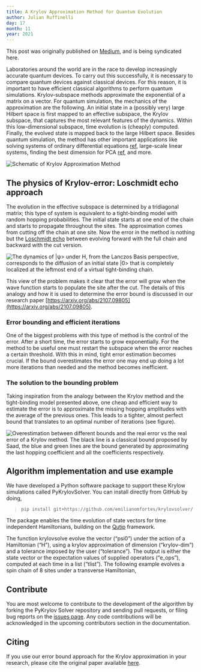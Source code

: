 ```yaml
---
title: A Krylov Approximation Method for Quantum Evolution
author: Julian Ruffinelli
day: 17
month: 11
year: 2021
---
```


<p class="leading-block"> This post was originally published on <a href="https://medium.com/@julian.ruffinelli/krylov-approximation-method-for-quantum-evolution-148b3f023ec4" target="_blank">Medium</a>, and is being syndicated here. </p>

Laboratories around the world are in the race to develop increasingly accurate quantum devices. To carry out this successfully, it is necessary to compare quantum devices against classical devices. For this reason, it is important to have efficient classical algorithms to perform quantum simulations.
Krylov-subspace methods approximate the exponential of a matrix on a vector. For quantum simulation, the mechanics of the approximation are the following. An initial state in a (possibly very) large Hilbert space is first mapped to an effective subspace, the Krylov subspace, that captures the most relevant features of the dynamics. Within this low-dimensional subspace, time evolution is (cheaply) computed. Finally, the evolved state is mapped back to the large Hilbert space. Besides quantum simulation, the method has other important applications like solving systems of ordinary differential equations [ref](https://www.sciencedirect.com/science/article/pii/S0377042716304563#f000010), large-scale linear systems, finding the best dimension for PCA [ref](https://arxiv.org/abs/1810.03733), and more.

![Schematic of Krylov Approximation Method](/images/krylov_schematic.png "Schematic of Krylov Approximation Method")

## The physics of Krylov-error: Loschmidt echo approach

The evolution in the effective subspace is determined by a tridiagonal matrix; this type of system is equivalent to a tight-binding model with random hopping probabilities. The initial state starts at one end of the chain and starts to propagate throughout the sites. The approximation comes from cutting off the chain at one site. Now the error in the method is nothing but the [Loschmidt echo](http://www.scholarpedia.org/article/Loschmidt_echo) between evolving forward with the full chain and backward with the cut version.

![The dynamics of |ψ> under H, from the Lanczos Basis perspective, corresponds to the diffusion of an initial state |0> that is completely localized at the leftmost end of a virtual tight-binding chain.](/images/krylov_dynamics.png "The dynamics of |ψ> under H, from the Lanczos Basis perspective, corresponds to the diffusion of an initial state |0> that is completely localized at the leftmost end of a virtual tight-binding chain.")

This view of the problem makes it clear that the error will grow when the wave function starts to populate the site after the cut. The details of this analogy and how it is used to determine the error bound is discussed in our research paper [https://arxiv.org/abs/2107.09805](https://arxiv.org/abs/2107.09805).

### Error bounding and efficient iterations

One of the biggest problems with this type of method is the control of the error. After a short time, the error starts to grow exponentially. For the method to be useful one must restart the subspace when the error reaches a certain threshold. With this in mind, tight error estimation becomes crucial. If the bound overestimates the error one may end up doing a lot more iterations than needed and the method becomes inefficient.

### The solution to the bounding problem

Taking inspiration from the analogy between the Krylov method and the tight-binding model presented above, one cheap and efficient way to estimate the error is to approximate the missing hopping amplitudes with the average of the previous ones. This leads to a tighter, almost perfect bound that translates to an optimal number of iterations (see figure).

![Overestimation between different bounds and the real error vs the real error of a Krylov method. The black line is a classical bound proposed by [Saad](https://na.math.kit.edu/download/papers/exp.pdf), the blue and green lines are the bound generated by approximating the last hopping coefficient and all the coefficients respectively.](/images/krylov_plot.png "Overestimation between different bounds and the real error vs the real error of a Krylov method. The black line is a classical bound proposed by [Saad](https://na.math.kit.edu/download/papers/exp.pdf), the blue and green lines are the bound generated by approximating the last hopping coefficient and all the coefficients respectively.")
 
## Algorithm implementation and use example

We have developed a Python software package to support these Krylow simulations called PyKrylovSolver. You can install directly from GitHub by doing,
> ```pip install git+https://github.com/emilianomfortes/krylovsolver/```

The package enables the time evolution of state vectors for time independent Hamiltonians, building on the [Qutip](https://qutip.org/) framework.

The function krylovsolve evolve the vector (“psi0”) under the action of a Hamiltonian (“H”), using a krylov approximation of dimension (“krylov-dim”) and a tolerance imposed by the user (“tolerance”). The output is either the state vector or the expectation values of supplied operators (“e_ops”), computed at each time in a list (“tlist”).
The following example evolves a spin chain of 8 sites under a transverse Hamiltonian,

<script src="https://gist.github.com/ruffa/0928858aff5882e7de933d003fefc4b5.js"></script>

## Contribute

You are most welcome to contribute to the development of the algorithm by forking the PyKrylov Solver repository and sending pull requests, or filing bug reports on the [issues page](https://github.com/emilianomfortes/krylovsolver/issues). Any code contributions will be acknowledged in the upcoming contributors section in the documentation.

## Citing

If you use our error bound approach for the Krylov approximation in your research, please cite the original paper available [here](https://arxiv.org/abs/2107.09805).